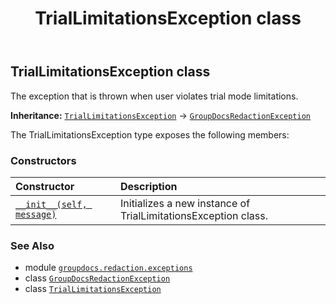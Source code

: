﻿---
title: TrialLimitationsException class
second_title: GroupDocs.Redaction for Python via .NET API References
description: 
type: docs
weight: 50
url: /python-net/groupdocs.redaction.exceptions/triallimitationsexception/
is_root: false
---

## TrialLimitationsException class

The exception that is thrown when user violates trial mode limitations.



**Inheritance:** [`TrialLimitationsException`](/redaction/python-net/groupdocs.redaction.exceptions/triallimitationsexception) → 
[`GroupDocsRedactionException`](/redaction/python-net/groupdocs.redaction.exceptions/groupdocsredactionexception)



The TrialLimitationsException type exposes the following members:

### Constructors
| Constructor | Description |
| :- | :- |
| [`__init__(self, message)`](/redaction/python-net/groupdocs.redaction.exceptions/triallimitationsexception/__init__/#str) | Initializes a new instance of TrialLimitationsException class. |



### See Also
* module [`groupdocs.redaction.exceptions`](..)
* class [`GroupDocsRedactionException`](/redaction/python-net/groupdocs.redaction.exceptions/groupdocsredactionexception)
* class [`TrialLimitationsException`](/redaction/python-net/groupdocs.redaction.exceptions/triallimitationsexception)
